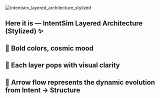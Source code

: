 ![intentsim_layered_architecture_stylized](https://github.com/user-attachments/assets/88048827-1baf-4154-a068-108e481cd48b)






## Here it is — IntentSim Layered Architecture (Stylized) ✨

## 🚀 Bold colors, cosmic mood

## 🌌 Each layer pops with visual clarity

## 🎯 Arrow flow represents the dynamic evolution from Intent → Structure
